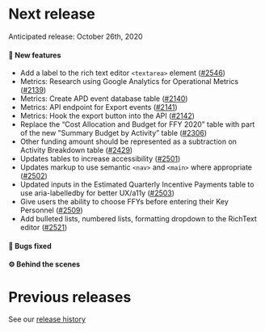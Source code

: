 # Next release

Anticipated release: October 26th, 2020

#### 🚀 New features

- Add a label to the rich text editor `<textarea>` element ([#2546])
- Metrics: Research using Google Analytics for Operational Metrics ([#2139])
- Metrics: Create APD event database table ([#2140])
- Metrics: API endpoint for Export events ([#2141])
- Metrics: Hook the export button into the API ([#2142])
- Replace the “Cost Allocation and Budget for FFY 2020” table with part of the new "Summary Budget by Activity” table ([#2306])
- Other funding amount should be represented as a subtraction on Activity Breakdown table ([#2429])
- Updates tables to increase accessibility ([#2501])
- Updates markup to use semantic `<nav>` and `<main>` where appropriate ([#2502])
- Updated inputs in the Estimated Quarterly Incentive Payments table to use aria-labelledby for better UX/a11y ([#2503])
- Give users the ability to choose FFYs before entering their Key Personnel ([#2509])
- Add bulleted lists, numbered lists, formatting dropdown to the RichText editor ([#2521])

#### 🐛 Bugs fixed


#### ⚙️ Behind the scenes

# Previous releases

See our [release history](https://github.com/CMSgov/eAPD/releases)

[#2322]: https://github.com/CMSgov/eAPD/issues/2322
[#2546]: https://github.com/CMSgov/eAPD/issues/2546
[#2139]: https://github.com/CMSgov/eAPD/issues/2139
[#2140]: https://github.com/CMSgov/eAPD/issues/2140
[#2141]: https://github.com/CMSgov/eAPD/issues/2141
[#2142]: https://github.com/CMSgov/eAPD/issues/2142
[#2306]: https://github.com/CMSgov/eAPD/issues/2306
[#2429]: https://github.com/CMSgov/eAPD/issues/2429
[#2501]: https://github.com/CMSgov/eAPD/issues/2501
[#2502]: https://github.com/CMSgov/eAPD/issues/2502
[#2503]: https://github.com/CMSgov/eAPD/issues/2503
[#2509]: https://github.com/CMSgov/eAPD/issues/2509
[#2521]: https://github.com/CMSgov/eAPD/issues/2521
